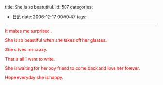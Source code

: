 title: She is so beatutiful.
id: 507
categories:
  - 日记
date: 2006-12-17 00:50:47
tags:
---

<span style="color: #ff0000;">It makes me surprised .</span>

<span style="color: #ff0000;">She is so beautiful when she takes off her glasses.</span>

<span style="color: #ff0000;">She drives me crazy.</span>

<span style="color: #ff0000;">That is all I want to write.</span>

<span style="color: #ff0000;">She is waiting for her boy friend to come back and love her forever.</span>

<span style="color: #ff0000;">Hope everyday she is happy.</span>
